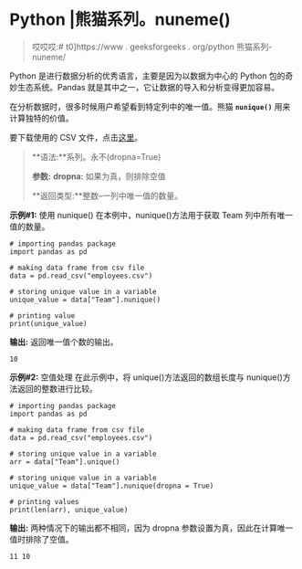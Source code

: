 # Python |熊猫系列。nuneme()

> 哎哎哎:# t0]https://www . geeksforgeeks . org/python 熊猫系列-nuneme/

Python 是进行数据分析的优秀语言，主要是因为以数据为中心的 Python 包的奇妙生态系统。Pandas 就是其中之一，它让数据的导入和分析变得更加容易。

在分析数据时，很多时候用户希望看到特定列中的唯一值。熊猫 **`nunique()`** 用来计算独特的价值。

要下载使用的 CSV 文件，点击[这里](https://media.geeksforgeeks.org/wp-content/uploads/employees.csv)。

> **语法:**系列。永不(dropna=True)
> 
> **参数:**
> **dropna:** 如果为真，则排除空值
> 
> **返回类型:**整数–一列中唯一值的数量。

**示例#1:** 使用 nunique()
在本例中，nunique()方法用于获取 Team 列中所有唯一值的数量。

```
# importing pandas package
import pandas as pd

# making data frame from csv file
data = pd.read_csv("employees.csv")

# storing unique value in a variable
unique_value = data["Team"].nunique()

# printing value
print(unique_value)
```

**输出:**
返回唯一值个数的输出。

```
10
```

**示例#2:** 空值处理
在此示例中，将 unique()方法返回的数组长度与 nunique()方法返回的整数进行比较。

```
# importing pandas package
import pandas as pd

# making data frame from csv file
data = pd.read_csv("employees.csv")

# storing unique value in a variable
arr = data["Team"].unique()

# storing unique value in a variable
unique_value = data["Team"].nunique(dropna = True)

# printing values
print(len(arr), unique_value)
```

**输出:**
两种情况下的输出都不相同，因为 dropna 参数设置为真，因此在计算唯一值时排除了空值。

```
11 10
```